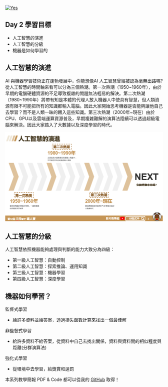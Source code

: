 
[![Yes](https://img.youtube.com/vi/zt7ZoPVrZHQ/0.jpg)](https://www.youtube.com/watch?v=zt7ZoPVrZHQ)

## Day 2 學習目標
- 人工智慧的演進
- 人工智慧的分級
- 機器是如何學習的


## 人工智慧的演進
AI 與機器學習技術正在蓬勃發展中，你能想像AI 人工智慧曾經被認為毫無出路嗎? 從人工智慧的時間軸來看可以分為三個熱潮。第一次熱潮（1950~1960年），由於早期的電腦硬體資源的不足導致複雜的問題無法輕易的解決。第二次熱潮（1980~1990年）將帶有知是本體的代理人放入機器人中使具有智慧，但人類資源有限不可能把所有的知識都輸入電腦。因此大家開始思考機器是否能夠讓他自己去學習？而不是人類一昧的餵入這些知識。第三次熱潮（2000年~現在）由於CPU、GPU以及雲端運算資源普及，早期複雜難解的演算法陸續可以透過超級電腦來解決。因此大家踏入了大數據以及深度學習的時代。

![](./screenshot/img2-1.png)


## 人工智慧的分級
人工智慧依照機器能夠處理與判斷的能力大致分為四級：
- 第一級人工智慧：自動控制
- 第二級人工智慧：探索推論、運用知識
- 第三級人工智慧：機器學習
- 第四級人工智慧：深度學習

## 機器如何學習？
監督式學習
- 給許多資料並給答案，透過損失函數計算來找出一個最佳解

非監督式學習
- 給許多資料不給答案，從資料中自己去找出關係，資料與資料間的相似程度與距離(分群演算法)

強化式學習
- 從環境中去學習，給獎賞和逞罰


本系列教學簡報 PDF & Code 都可以從我的 [GitHub](https://github.com/andy6804tw/2020-12th-ironman) 取得！